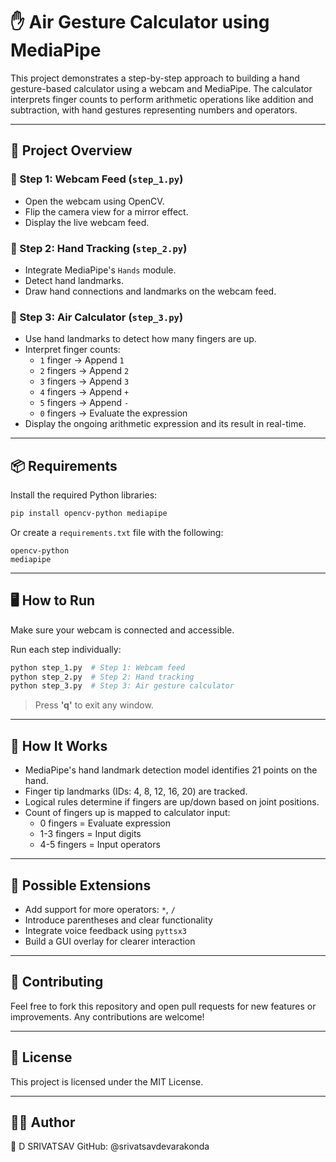 # ✋ Air Gesture Calculator using MediaPipe

This project demonstrates a step-by-step approach to building a hand gesture-based calculator using a webcam and MediaPipe. The calculator interprets finger counts to perform arithmetic operations like addition and subtraction, with hand gestures representing numbers and operators.

---

## 🔧 Project Overview

### 🔹 Step 1: Webcam Feed (`step_1.py`)
- Open the webcam using OpenCV.
- Flip the camera view for a mirror effect.
- Display the live webcam feed.

### 🔹 Step 2: Hand Tracking (`step_2.py`)
- Integrate MediaPipe's `Hands` module.
- Detect hand landmarks.
- Draw hand connections and landmarks on the webcam feed.

### 🔹 Step 3: Air Calculator (`step_3.py`)
- Use hand landmarks to detect how many fingers are up.
- Interpret finger counts:
  - `1` finger → Append `1`
  - `2` fingers → Append `2`
  - `3` fingers → Append `3`
  - `4` fingers → Append `+`
  - `5` fingers → Append `-`
  - `0` fingers → Evaluate the expression
- Display the ongoing arithmetic expression and its result in real-time.

---

## 📦 Requirements

Install the required Python libraries:

```bash
pip install opencv-python mediapipe
```

Or create a `requirements.txt` file with the following:

```
opencv-python
mediapipe
```

---

## 🖥️ How to Run

Make sure your webcam is connected and accessible.

Run each step individually:

```bash
python step_1.py  # Step 1: Webcam feed
python step_2.py  # Step 2: Hand tracking
python step_3.py  # Step 3: Air gesture calculator
```

> Press **'q'** to exit any window.

---

## 🧠 How It Works

- MediaPipe's hand landmark detection model identifies 21 points on the hand.
- Finger tip landmarks (IDs: 4, 8, 12, 16, 20) are tracked.
- Logical rules determine if fingers are up/down based on joint positions.
- Count of fingers up is mapped to calculator input:
  - 0 fingers = Evaluate expression
  - 1-3 fingers = Input digits
  - 4-5 fingers = Input operators

---

## 🚀 Possible Extensions

- Add support for more operators: `*`, `/`
- Introduce parentheses and clear functionality
- Integrate voice feedback using `pyttsx3`
- Build a GUI overlay for clearer interaction

---

## 🤝 Contributing

Feel free to fork this repository and open pull requests for new features or improvements. Any contributions are welcome!

---

## 📄 License

This project is licensed under the MIT License.

---

## 👨‍💻 Author

👤 D SRIVATSAV
GitHub: @srivatsavdevarakonda
